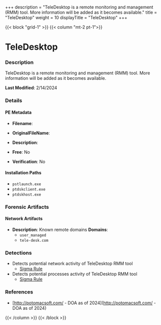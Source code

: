 +++
description = "TeleDesktop is a remote monitoring and management (RMM) tool. More information will be added as it becomes available."
title = "TeleDesktop"
weight = 10
displayTitle = "TeleDesktop"
+++


{{< block "grid-1" >}}
{{< column "mt-2 pt-1">}}

# TeleDesktop


### Description

TeleDesktop is a remote monitoring and management (RMM) tool. More information will be added as it becomes available.



**Last Modified**: 2/14/2024

### Details


#### PE Metadata
- **Filename**: 
- **OriginalFileName**: 
- **Description**: 


- **Free**: No

- **Verification**: No




#### Installation Paths
- `pstlaunch.exe`
- `ptdskclient.exe`
- `ptdskhost.exe`

### Forensic Artifacts




#### Network Artifacts
- **Description**: Known remote domains  **Domains**:
    - `user_managed`
    - `tele-desk.com`


### Detections
- Detects potential network activity of TeleDesktop RMM tool
  - [Sigma Rule](https://github.com/magicsword-io/LOLRMM/blob/main/detections/sigma/teledesktop_network_sigma.yml)
- Detects potential processes activity of TeleDesktop RMM tool
  - [Sigma Rule](https://github.com/magicsword-io/LOLRMM/blob/main/detections/sigma/teledesktop_processes_sigma.yml)

### References
- [http://potomacsoft.com/ - DOA as of 2024](http://potomacsoft.com/ - DOA as of 2024)



{{< /column >}}
{{< /block >}}
